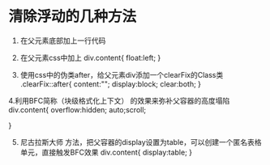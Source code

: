 # 清除浮动的几种方法
  1. 在父元素底部加上一行代码 <div style="clear:left;"><div>

  2. 在父元素css中加上 
  div.content{
      float:left;
  }
  
  3. 使用css中的伪类after，给父元素div添加一个clearFix的Class类
  .clearFix::after{
      content:"";
      display:block;
      clear:both;
  }

  4.利用BFC简称（块级格式化上下文） 的效果来弥补父容器的高度塌陷
  div.content{
      overflow:hidden;      auto;scroll;

  }

  5. 尼古拉斯大师 方法，把父容器的display设置为table，可以创建一个匿名表格单元，直接触发BFC效果 
  div.content{
      display:table;
  }
